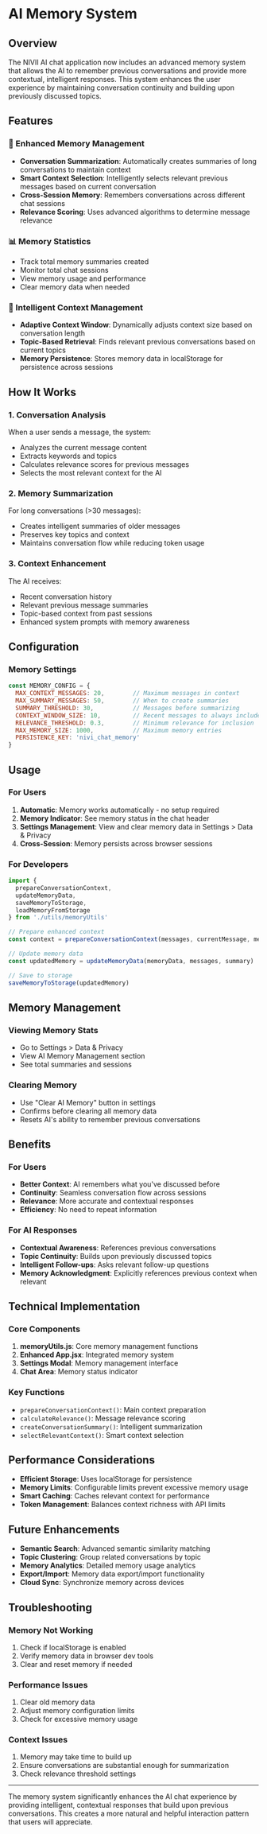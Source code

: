 # AI Memory System

## Overview

The NIVII AI chat application now includes an advanced memory system that allows the AI to remember previous conversations and provide more contextual, intelligent responses. This system enhances the user experience by maintaining conversation continuity and building upon previously discussed topics.

## Features

### 🧠 Enhanced Memory Management
- **Conversation Summarization**: Automatically creates summaries of long conversations to maintain context
- **Smart Context Selection**: Intelligently selects relevant previous messages based on current conversation
- **Cross-Session Memory**: Remembers conversations across different chat sessions
- **Relevance Scoring**: Uses advanced algorithms to determine message relevance

### 📊 Memory Statistics
- Track total memory summaries created
- Monitor total chat sessions
- View memory usage and performance
- Clear memory data when needed

### 🔄 Intelligent Context Management
- **Adaptive Context Window**: Dynamically adjusts context size based on conversation length
- **Topic-Based Retrieval**: Finds relevant previous conversations based on current topics
- **Memory Persistence**: Stores memory data in localStorage for persistence across sessions

## How It Works

### 1. Conversation Analysis
When a user sends a message, the system:
- Analyzes the current message content
- Extracts keywords and topics
- Calculates relevance scores for previous messages
- Selects the most relevant context for the AI

### 2. Memory Summarization
For long conversations (>30 messages):
- Creates intelligent summaries of older messages
- Preserves key topics and context
- Maintains conversation flow while reducing token usage

### 3. Context Enhancement
The AI receives:
- Recent conversation history
- Relevant previous message summaries
- Topic-based context from past sessions
- Enhanced system prompts with memory awareness

## Configuration

### Memory Settings
```javascript
const MEMORY_CONFIG = {
  MAX_CONTEXT_MESSAGES: 20,        // Maximum messages in context
  MAX_SUMMARY_MESSAGES: 50,        // When to create summaries
  SUMMARY_THRESHOLD: 30,           // Messages before summarizing
  CONTEXT_WINDOW_SIZE: 10,         // Recent messages to always include
  RELEVANCE_THRESHOLD: 0.3,        // Minimum relevance for inclusion
  MAX_MEMORY_SIZE: 1000,           // Maximum memory entries
  PERSISTENCE_KEY: 'nivi_chat_memory'
}
```

## Usage

### For Users
1. **Automatic**: Memory works automatically - no setup required
2. **Memory Indicator**: See memory status in the chat header
3. **Settings Management**: View and clear memory data in Settings > Data & Privacy
4. **Cross-Session**: Memory persists across browser sessions

### For Developers
```javascript
import { 
  prepareConversationContext, 
  updateMemoryData, 
  saveMemoryToStorage, 
  loadMemoryFromStorage 
} from './utils/memoryUtils'

// Prepare enhanced context
const context = prepareConversationContext(messages, currentMessage, memoryData)

// Update memory data
const updatedMemory = updateMemoryData(memoryData, messages, summary)

// Save to storage
saveMemoryToStorage(updatedMemory)
```

## Memory Management

### Viewing Memory Stats
- Go to Settings > Data & Privacy
- View AI Memory Management section
- See total summaries and sessions

### Clearing Memory
- Use "Clear AI Memory" button in settings
- Confirms before clearing all memory data
- Resets AI's ability to remember previous conversations

## Benefits

### For Users
- **Better Context**: AI remembers what you've discussed before
- **Continuity**: Seamless conversation flow across sessions
- **Relevance**: More accurate and contextual responses
- **Efficiency**: No need to repeat information

### For AI Responses
- **Contextual Awareness**: References previous conversations
- **Topic Continuity**: Builds upon previously discussed topics
- **Intelligent Follow-ups**: Asks relevant follow-up questions
- **Memory Acknowledgment**: Explicitly references previous context when relevant

## Technical Implementation

### Core Components
1. **memoryUtils.js**: Core memory management functions
2. **Enhanced App.jsx**: Integrated memory system
3. **Settings Modal**: Memory management interface
4. **Chat Area**: Memory status indicator

### Key Functions
- `prepareConversationContext()`: Main context preparation
- `calculateRelevance()`: Message relevance scoring
- `createConversationSummary()`: Intelligent summarization
- `selectRelevantContext()`: Smart context selection

## Performance Considerations

- **Efficient Storage**: Uses localStorage for persistence
- **Memory Limits**: Configurable limits prevent excessive memory usage
- **Smart Caching**: Caches relevant context for performance
- **Token Management**: Balances context richness with API limits

## Future Enhancements

- **Semantic Search**: Advanced semantic similarity matching
- **Topic Clustering**: Group related conversations by topic
- **Memory Analytics**: Detailed memory usage analytics
- **Export/Import**: Memory data export/import functionality
- **Cloud Sync**: Synchronize memory across devices

## Troubleshooting

### Memory Not Working
1. Check if localStorage is enabled
2. Verify memory data in browser dev tools
3. Clear and reset memory if needed

### Performance Issues
1. Clear old memory data
2. Adjust memory configuration limits
3. Check for excessive memory usage

### Context Issues
1. Memory may take time to build up
2. Ensure conversations are substantial enough for summarization
3. Check relevance threshold settings

---

The memory system significantly enhances the AI chat experience by providing intelligent, contextual responses that build upon previous conversations. This creates a more natural and helpful interaction pattern that users will appreciate.
